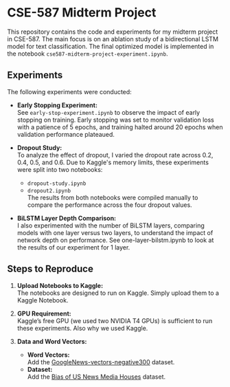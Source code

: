 # CSE-587 Midterm Project

This repository contains the code and experiments for my midterm project in CSE-587. The main focus is on an ablation study of a bidirectional LSTM model for text classification. The final optimized model is implemented in the notebook `cse587-midterm-project-experiment.ipynb`.

## Experiments

The following experiments were conducted:

- **Early Stopping Experiment:**  
  See `early-stop-experiment.ipynb` to observe the impact of early stopping on training. Early stopping was set to monitor validation loss with a patience of 5 epochs, and training halted around 20 epochs when validation performance plateaued.

- **Dropout Study:**  
  To analyze the effect of dropout, I varied the dropout rate across 0.2, 0.4, 0.5, and 0.6. Due to Kaggle's memory limits, these experiments were split into two notebooks:  
  - `dropout-study.ipynb`  
  - `dropout2.ipynb`  
  The results from both notebooks were compiled manually to compare the performance across the four dropout values.

- **BiLSTM Layer Depth Comparison:**  
  I also experimented with the number of BiLSTM layers, comparing models with one layer versus two layers, to understand the impact of network depth on performance. See one-layer-bilstm.ipynb to look at the results of our experiment for 1 layer.

## Steps to Reproduce

1. **Upload Notebooks to Kaggle:**  
   The notebooks are designed to run on Kaggle. Simply upload them to a Kaggle Notebook.

2. **GPU Requirement:**  
   Kaggle’s free GPU (we used two NVIDIA T4 GPUs) is sufficient to run these experiments. Also why we used Kaggle.

3. **Data and Word Vectors:**  
   - **Word Vectors:**  
     Add the [GoogleNews-vectors-negative300](https://www.kaggle.com/datasets/leadbest/googlenewsvectorsnegative300) dataset.
   - **Dataset:**  
     Add the [Bias of US News Media Houses](https://www.kaggle.com/datasets/sushovansaha9/bias-of-us-news-media-houses) dataset.

